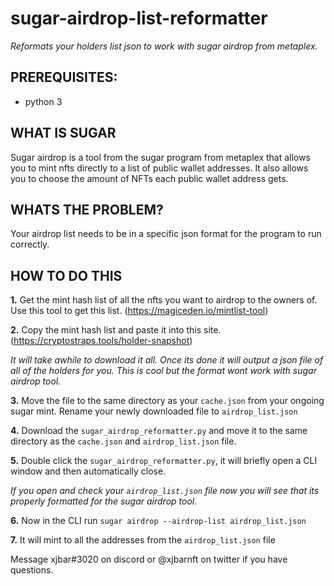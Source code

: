 # sugar-airdrop-list-reformatter
*Reformats your holders list json to work with sugar airdrop from metaplex.*

## PREREQUISITES:
- python 3

## WHAT IS SUGAR

Sugar airdrop is a tool from the sugar program from metaplex that allows you to mint nfts directly to a list of public wallet addresses. It also allows you to choose the amount of NFTs each public wallet address gets.

## WHATS THE PROBLEM?

Your airdrop list needs to be in a specific json format for the program to run correctly.

## HOW TO DO THIS

**1.** Get the mint hash list of all the nfts you want to airdrop to the owners of. Use this tool to get this list. (https://magiceden.io/mintlist-tool)

**2.** Copy the mint hash list and paste it into this site. (https://cryptostraps.tools/holder-snapshot)

*It will take awhile to download it all. Once its done it will output a json file of all of the holders for you. This is cool but the format wont work with sugar airdrop tool.*

**3.** Move the file to the same directory as your `cache.json` from your ongoing sugar mint. Rename your newly downloaded file to `airdrop_list.json`

**4.** Download the `sugar_airdrop_reformatter.py` and move it to the same directory as the `cache.json` and `airdrop_list.json` file.

**5.** Double click the `sugar_airdrop_reformatter.py`, it will briefly open a CLI window and then automatically close. 

*If you open and check your `airdrop_list.json` file now you will see that its properly formatted for the sugar airdrop tool.*

**6.** Now in the CLI run `sugar airdrop --airdrop-list airdrop_list.json`

**7.** It will mint to all the addresses from the `airdrop_list.json` file

Message xjbar#3020 on discord or @xjbarnft on twitter if you have questions.
